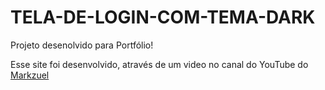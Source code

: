 # TELA-DE-LOGIN-COM-TEMA-DARK
Projeto desenolvido para Portfólio!

Esse site foi desenvolvido, através de um video no canal do YouTube do <a href="https://www.youtube.com/watch?v=69-WfrVBli8" target="_blank" > Markzuel </a>
